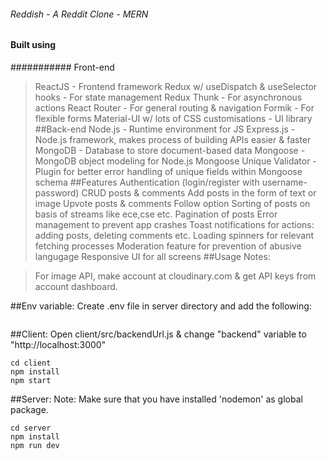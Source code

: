###### Reddish - A Reddit Clone - MERN
#### Built using
########### Front-end
>ReactJS - Frontend framework
>Redux w/ useDispatch & useSelector hooks - For state management
>Redux Thunk - For asynchronous actions
>React Router - For general routing & navigation
>Formik - For flexible forms
>Material-UI w/ lots of CSS customisations - UI library
##Back-end
>Node.js - Runtime environment for JS
>Express.js - Node.js framework, makes process of building APIs easier & faster
>MongoDB - Database to store document-based data
>Mongoose - MongoDB object modeling for Node.js
>Mongoose Unique Validator - Plugin for better error handling of unique fields within Mongoose schema
##Features
>Authentication (login/register with username-password)
>CRUD posts & comments
>Add posts in the form of text or image
>Upvote posts & comments
>Follow option
>Sorting of posts on basis of streams like ece,cse etc.
>Pagination of posts
>Error management to prevent app crashes
>Toast notifications for actions: adding posts, deleting comments etc.
>Loading spinners for relevant fetching processes
>Moderation feature for prevention of abusive langugage
>Responsive UI for all screens
##Usage
Notes:

>For image API, make account at cloudinary.com & get API keys from account dashboard.

##Env variable:
Create .env file in server directory and add the following:

```MONGODB_URI = "Your Mongo URI"
```

##Client:
Open client/src/backendUrl.js & change "backend" variable to "http://localhost:3000"
```
cd client
npm install
npm start
```
##Server:
Note: Make sure that you have installed 'nodemon' as global package.
```
cd server
npm install
npm run dev
```
